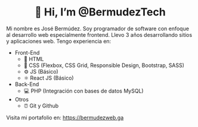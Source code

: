 <h1 align="center">👋 Hi, I’m @BermudezTech</h1>

Mi nombre es José Bermúdez. Soy programador de software con enfoque al desarrollo web especialmente frontend. Llevo 3 años desarrollando sitios y aplicaciones web. Tengo experiencia en:
+ Front-End
    - 📄 HTML
    - 📖 CSS (Flexbox, CSS Grid, Responsible Design, Bootstrap, SASS)
    - ⚙️ JS (Básico)
    - ⚛️ React JS (Básico)
+ Back-End
    - 💻 PHP (Integración con bases de datos MySQL)
+ Otros
    - ⏰ Git y Github

Visita mi portafolio en: https://bermudezweb.ga

<!---
JBermudezG/JBermudezG is a ✨ special ✨ repository because its `README.md` (this file) appears on your GitHub profile.
You can click the Preview link to take a look at your changes.
--->
